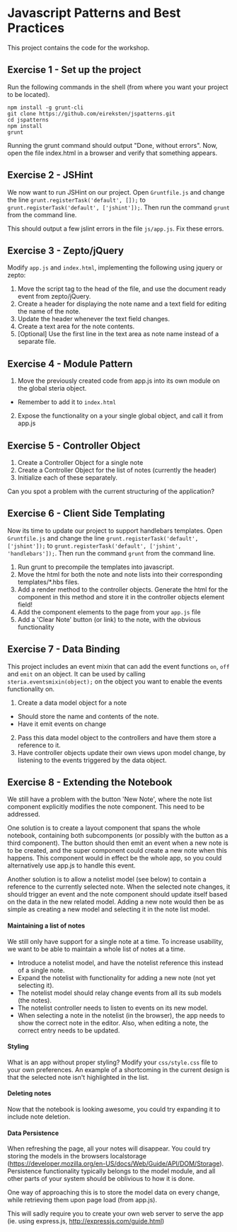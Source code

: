 Javascript Patterns and Best Practices
==========

This project contains the code for the workshop.

## Exercise 1 - Set up the project

Run the following commands in the shell (from where you want your project to be located).

```shell
npm install -g grunt-cli
git clone https://github.com/eireksten/jspatterns.git
cd jspatterns
npm install
grunt
```

Running the grunt command should output "Done, without errors". Now, open the file index.html in a browser and verify that something appears.


## Exercise 2 - JSHint

We now want to run JSHint on our project. Open `Gruntfile.js` and change the line `grunt.registerTask('default', []);` to `grunt.registerTask('default', ['jshint']);`. Then run the command `grunt` from the command line.

This should output a few jslint errors in the file `js/app.js`. Fix these errors.


## Exercise 3 - Zepto/jQuery

Modify `app.js` and `index.html`, implementing the following using jquery or zepto:

1. Move the script tag to the head of the file, and use the document ready event from zepto/jQuery.
2. Create a header for displaying the note name and a text field for editing the name of the note.
3. Update the header whenever the text field changes.
4. Create a text area for the note contents.
5. [Optional] Use the first line in the text area as note name instead of a separate file.


## Exercise 4 - Module Pattern

1. Move the previously created code from app.js into its own module on the global steria object.
  - Remember to add it to `index.html`
2. Expose the functionality on a your single global object, and call it from app.js


## Exercise 5 - Controller Object

1. Create a Controller Object for a single note
2. Create a Controller Object for the list of notes (currently the header)
3. Initialize each of these separately.

Can you spot a problem with the current structuring of the application?


## Exercise 6 - Client Side Templating

Now its time to update our project to support handlebars templates. Open `Gruntfile.js` and change the line `grunt.registerTask('default', ['jshint']);` to `grunt.registerTask('default', ['jshint', 'handlebars']);`. Then run the command `grunt` from the command line.

1. Run grunt to precompile the templates into javascript.
2. Move the html for both the note and note lists into their corresponding templates/*.hbs files.
3. Add a render method to the controller objects. Generate the html for the component in this method and store it in the controller objects element field!
4. Add the component elements to the page from your `app.js` file
5. Add a 'Clear Note' button (or link) to the note, with the obvious functionality


## Exercise 7 - Data Binding

This project includes an event mixin that can add the event functions `on`, `off` and `emit` on an object. It can be used by calling `steria.eventsmixin(object);` on the object you want to enable the events functionality on.

1. Create a data model object for a note
  - Should store the name and contents of the note.
  - Have it emit events on change
2. Pass this data model object to the controllers and have them store a reference to it.
3. Have controller objects update their own views upon model change, by listening to the events triggered by the data object.


## Exercise 8 - Extending the Notebook

We still have a problem with the button 'New Note', where the note list component explicitly modifies the note component. This need to be addressed.

One solution is to create a layout component that spans the whole notebook, containing both subcomponents (or possibly with the button as a third component). The button should then emit an event when a new note is to be created, and the super component could create a new note when this happens. This component would in effect be the whole app, so you could alternatively use app.js to handle this event.

Another solution is to allow a notelist model (see below) to contain a reference to the currently selected note. When the selected note changes, it should trigger an event and the note component should update itself based on the data in the new related model. Adding a new note would then be as simple as creating a new model and selecting it in the note list model.

#### Maintaining a list of notes

We still only have support for a single note at a time. To increase usability, we want to be able to maintain a whole list of notes at a time.

- Introduce a notelist model, and have the notelist reference this instead of a single note.
- Expand the notelist with functionality for adding a new note (not yet selecting it).
- The notelist model should relay change events from all its sub models (the notes).
- The notelist controller needs to listen to events on its new model.
- When selecting a note in the notelist (in the browser), the app needs to show the correct note in the editor. Also, when editing a note, the correct entry needs to be updated.

#### Styling

What is an app without proper styling? Modify your `css/style.css` file to your own preferences. An example of a shortcoming in the current design is that the selected note isn't highlighted in the list.

#### Deleting notes

Now that the notebook is looking awesome, you could try expanding it to include note deletion.

#### Data Persistence

When refreshing the page, all your notes will disappear. You could try storing the models in the browsers localstorage (https://developer.mozilla.org/en-US/docs/Web/Guide/API/DOM/Storage). Persistence functionality typically belongs to the model module, and all other parts of your system should be oblivious to how it is done.

One way of approaching this is to store the model data on every change, while retrieving them upon page load (from app.js).

This will sadly require you to create your own web server to serve the app (ie. using express.js, http://expressjs.com/guide.html)